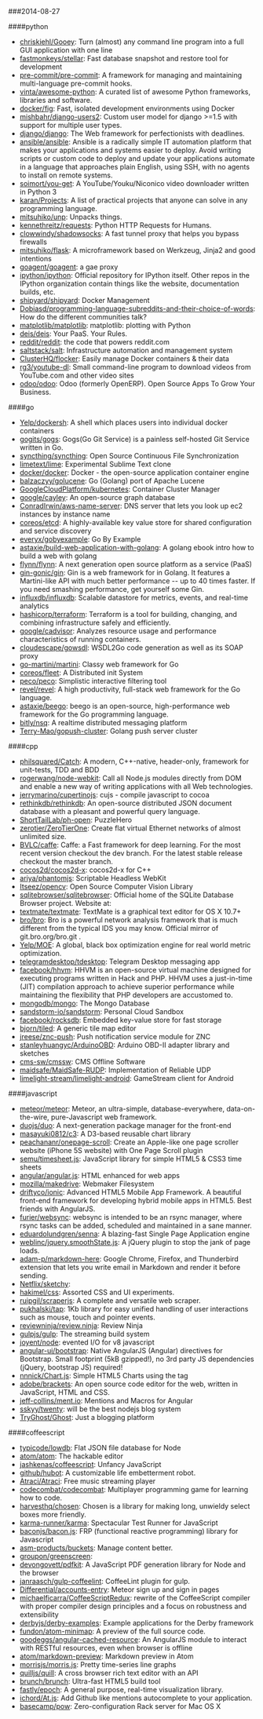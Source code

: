 ###2014-08-27

####python
* [chriskiehl/Gooey](https://github.com/chriskiehl/Gooey): Turn (almost) any command line program into a full GUI application with one line
* [fastmonkeys/stellar](https://github.com/fastmonkeys/stellar): Fast database snapshot and restore tool for development
* [pre-commit/pre-commit](https://github.com/pre-commit/pre-commit): A framework for managing and maintaining multi-language pre-commit hooks.
* [vinta/awesome-python](https://github.com/vinta/awesome-python): A curated list of awesome Python frameworks, libraries and software.
* [docker/fig](https://github.com/docker/fig): Fast, isolated development environments using Docker
* [mishbahr/django-users2](https://github.com/mishbahr/django-users2): Custom user model for django >=1.5 with support for multiple user types.
* [django/django](https://github.com/django/django): The Web framework for perfectionists with deadlines.
* [ansible/ansible](https://github.com/ansible/ansible): Ansible is a radically simple IT automation platform that makes your applications and systems easier to deploy. Avoid writing scripts or custom code to deploy and update your applications automate in a language that approaches plain English, using SSH, with no agents to install on remote systems.
* [soimort/you-get](https://github.com/soimort/you-get): A YouTube/Youku/Niconico video downloader written in Python 3
* [karan/Projects](https://github.com/karan/Projects): A list of practical projects that anyone can solve in any programming language.
* [mitsuhiko/unp](https://github.com/mitsuhiko/unp): Unpacks things.
* [kennethreitz/requests](https://github.com/kennethreitz/requests): Python HTTP Requests for Humans.
* [clowwindy/shadowsocks](https://github.com/clowwindy/shadowsocks): A fast tunnel proxy that helps you bypass firewalls
* [mitsuhiko/flask](https://github.com/mitsuhiko/flask): A microframework based on Werkzeug, Jinja2 and good intentions
* [goagent/goagent](https://github.com/goagent/goagent): a gae proxy
* [ipython/ipython](https://github.com/ipython/ipython): Official repository for IPython itself. Other repos in the IPython organization contain things like the website, documentation builds, etc.
* [shipyard/shipyard](https://github.com/shipyard/shipyard): Docker Management
* [Dobiasd/programming-language-subreddits-and-their-choice-of-words](https://github.com/Dobiasd/programming-language-subreddits-and-their-choice-of-words): How do the different communities talk?
* [matplotlib/matplotlib](https://github.com/matplotlib/matplotlib): matplotlib: plotting with Python
* [deis/deis](https://github.com/deis/deis): Your PaaS. Your Rules. 
* [reddit/reddit](https://github.com/reddit/reddit): the code that powers reddit.com
* [saltstack/salt](https://github.com/saltstack/salt): Infrastructure automation and management system
* [ClusterHQ/flocker](https://github.com/ClusterHQ/flocker): Easily manage Docker containers & their data
* [rg3/youtube-dl](https://github.com/rg3/youtube-dl): Small command-line program to download videos from YouTube.com and other video sites
* [odoo/odoo](https://github.com/odoo/odoo): Odoo (formerly OpenERP). Open Source Apps To Grow Your Business.

####go
* [Yelp/dockersh](https://github.com/Yelp/dockersh): A shell which places users into individual docker containers
* [gogits/gogs](https://github.com/gogits/gogs): Gogs(Go Git Service) is a painless self-hosted Git Service written in Go.
* [syncthing/syncthing](https://github.com/syncthing/syncthing): Open Source Continuous File Synchronization
* [limetext/lime](https://github.com/limetext/lime): Experimental Sublime Text clone
* [docker/docker](https://github.com/docker/docker): Docker - the open-source application container engine
* [balzaczyy/golucene](https://github.com/balzaczyy/golucene): Go (Golang) port of Apache Lucene
* [GoogleCloudPlatform/kubernetes](https://github.com/GoogleCloudPlatform/kubernetes): Container Cluster Manager
* [google/cayley](https://github.com/google/cayley): An open-source graph database
* [ConradIrwin/aws-name-server](https://github.com/ConradIrwin/aws-name-server): DNS server that lets you look up ec2 instances by instance name
* [coreos/etcd](https://github.com/coreos/etcd): A highly-available key value store for shared configuration and service discovery
* [everyx/gobyexample](https://github.com/everyx/gobyexample): Go By Example 
* [astaxie/build-web-application-with-golang](https://github.com/astaxie/build-web-application-with-golang): A golang ebook intro how to build a web with golang
* [flynn/flynn](https://github.com/flynn/flynn): A next generation open source platform as a service (PaaS)
* [gin-gonic/gin](https://github.com/gin-gonic/gin): Gin is a web framework for in Golang. It features a Martini-like API with much better performance -- up to 40 times faster. If you need smashing performance, get yourself some Gin.
* [influxdb/influxdb](https://github.com/influxdb/influxdb): Scalable datastore for metrics, events, and real-time analytics
* [hashicorp/terraform](https://github.com/hashicorp/terraform): Terraform is a tool for building, changing, and combining infrastructure safely and efficiently.
* [google/cadvisor](https://github.com/google/cadvisor): Analyzes resource usage and performance characteristics of running containers.
* [cloudescape/gowsdl](https://github.com/cloudescape/gowsdl): WSDL2Go code generation as well as its SOAP proxy
* [go-martini/martini](https://github.com/go-martini/martini): Classy web framework for Go
* [coreos/fleet](https://github.com/coreos/fleet): A Distributed init System
* [peco/peco](https://github.com/peco/peco): Simplistic interactive filtering tool
* [revel/revel](https://github.com/revel/revel): A high productivity, full-stack web framework for the Go language.
* [astaxie/beego](https://github.com/astaxie/beego): beego is an open-source, high-performance web framework for the Go programming language.
* [bitly/nsq](https://github.com/bitly/nsq): A realtime distributed messaging platform
* [Terry-Mao/gopush-cluster](https://github.com/Terry-Mao/gopush-cluster): Golang push server cluster

####cpp
* [philsquared/Catch](https://github.com/philsquared/Catch): A modern, C++-native, header-only, framework for unit-tests, TDD and BDD
* [rogerwang/node-webkit](https://github.com/rogerwang/node-webkit): Call all Node.js modules directly from DOM and enable a new way of writing applications with all Web technologies.
* [jerrymarino/cupertinojs](https://github.com/jerrymarino/cupertinojs): cujs - compile javascript to cocoa
* [rethinkdb/rethinkdb](https://github.com/rethinkdb/rethinkdb): An open-source distributed JSON document database with a pleasant and powerful query language.
* [ShortTailLab/ph-open](https://github.com/ShortTailLab/ph-open): PuzzleHero
* [zerotier/ZeroTierOne](https://github.com/zerotier/ZeroTierOne): Create flat virtual Ethernet networks of almost unlimited size.
* [BVLC/caffe](https://github.com/BVLC/caffe): Caffe: a Fast framework for deep learning. For the most recent version checkout the dev branch. For the latest stable release checkout the master branch.
* [cocos2d/cocos2d-x](https://github.com/cocos2d/cocos2d-x): cocos2d-x for C++
* [ariya/phantomjs](https://github.com/ariya/phantomjs): Scriptable Headless WebKit
* [Itseez/opencv](https://github.com/Itseez/opencv): Open Source Computer Vision Library
* [sqlitebrowser/sqlitebrowser](https://github.com/sqlitebrowser/sqlitebrowser): Official home of the SQLite Database Browser project.  Website at:
* [textmate/textmate](https://github.com/textmate/textmate): TextMate is a graphical text editor for OS X 10.7+
* [bro/bro](https://github.com/bro/bro): Bro is a powerful network analysis framework that is much different from the typical IDS you may know.  Official mirror of git.bro.org/bro.git .
* [Yelp/MOE](https://github.com/Yelp/MOE): A global, black box optimization engine for real world metric optimization.
* [telegramdesktop/tdesktop](https://github.com/telegramdesktop/tdesktop): Telegram Desktop messaging app
* [facebook/hhvm](https://github.com/facebook/hhvm): HHVM is an open-source virtual machine designed for executing programs written in Hack and PHP. HHVM uses a just-in-time (JIT) compilation approach to achieve superior performance while maintaining the flexibility that PHP developers are accustomed to.
* [mongodb/mongo](https://github.com/mongodb/mongo): The Mongo Database
* [sandstorm-io/sandstorm](https://github.com/sandstorm-io/sandstorm): Personal Cloud Sandbox
* [facebook/rocksdb](https://github.com/facebook/rocksdb): Embedded key-value store for fast storage
* [bjorn/tiled](https://github.com/bjorn/tiled): A generic tile map editor
* [jreese/znc-push](https://github.com/jreese/znc-push): Push notification service module for ZNC
* [stanleyhuangyc/ArduinoOBD](https://github.com/stanleyhuangyc/ArduinoOBD): Arduino OBD-II adapter library and sketches
* [cms-sw/cmssw](https://github.com/cms-sw/cmssw): CMS Offline Software
* [maidsafe/MaidSafe-RUDP](https://github.com/maidsafe/MaidSafe-RUDP): Implementation of Reliable UDP
* [limelight-stream/limelight-android](https://github.com/limelight-stream/limelight-android): GameStream client for Android

####javascript
* [meteor/meteor](https://github.com/meteor/meteor): Meteor, an ultra-simple, database-everywhere, data-on-the-wire, pure-Javascript web framework.
* [duojs/duo](https://github.com/duojs/duo): A next-generation package manager for the front-end
* [masayuki0812/c3](https://github.com/masayuki0812/c3): A D3-based reusable chart library
* [peachananr/onepage-scroll](https://github.com/peachananr/onepage-scroll): Create an Apple-like one page scroller website (iPhone 5S website) with One Page Scroll plugin
* [semu/timesheet.js](https://github.com/semu/timesheet.js): JavaScript library for simple HTML5 & CSS3 time sheets
* [angular/angular.js](https://github.com/angular/angular.js): HTML enhanced for web apps
* [mozilla/makedrive](https://github.com/mozilla/makedrive): Webmaker Filesystem
* [driftyco/ionic](https://github.com/driftyco/ionic): Advanced HTML5 Mobile App Framework. A beautiful front-end framework for developing hybrid mobile apps in HTML5. Best friends with AngularJS.
* [furier/websync](https://github.com/furier/websync): websync is intended to be an rsync manager, where rsync tasks can be added, scheduled and maintained in a sane manner.
* [eduardolundgren/senna](https://github.com/eduardolundgren/senna): A blazing-fast Single Page Application engine
* [weblinc/jquery.smoothState.js](https://github.com/weblinc/jquery.smoothState.js): A jQuery plugin to stop the jank of page loads.
* [adam-p/markdown-here](https://github.com/adam-p/markdown-here): Google Chrome, Firefox, and Thunderbird extension that lets you write email in Markdown and render it before sending.
* [Netflix/sketchy](https://github.com/Netflix/sketchy): 
* [hakimel/css](https://github.com/hakimel/css): Assorted CSS and UI experiments.
* [ruipgil/scraperjs](https://github.com/ruipgil/scraperjs): A complete and versatile web scraper.
* [pukhalski/tap](https://github.com/pukhalski/tap): 1Kb library for easy unified handling of user interactions such as mouse, touch and pointer events.
* [reviewninja/review.ninja](https://github.com/reviewninja/review.ninja): Review Ninja
* [gulpjs/gulp](https://github.com/gulpjs/gulp): The streaming build system
* [joyent/node](https://github.com/joyent/node): evented I/O for v8 javascript
* [angular-ui/bootstrap](https://github.com/angular-ui/bootstrap): Native AngularJS (Angular) directives for Bootstrap. Small footprint (5kB gzipped!), no 3rd party JS dependencies (jQuery, bootstrap JS) required!
* [nnnick/Chart.js](https://github.com/nnnick/Chart.js): Simple HTML5 Charts using the <canvas> tag
* [adobe/brackets](https://github.com/adobe/brackets): An open source code editor for the web, written in JavaScript, HTML and CSS.
* [jeff-collins/ment.io](https://github.com/jeff-collins/ment.io): Mentions and Macros for Angular
* [sskyy/twenty](https://github.com/sskyy/twenty): will be the best nodejs blog system
* [TryGhost/Ghost](https://github.com/TryGhost/Ghost): Just a blogging platform

####coffeescript
* [typicode/lowdb](https://github.com/typicode/lowdb): Flat JSON file database for Node
* [atom/atom](https://github.com/atom/atom): The hackable editor
* [jashkenas/coffeescript](https://github.com/jashkenas/coffeescript): Unfancy JavaScript
* [github/hubot](https://github.com/github/hubot): A customizable life embetterment robot.
* [Atraci/Atraci](https://github.com/Atraci/Atraci): Free music streaming player
* [codecombat/codecombat](https://github.com/codecombat/codecombat): Multiplayer programming game for learning how to code.
* [harvesthq/chosen](https://github.com/harvesthq/chosen): Chosen is a library for making long, unwieldy select boxes more friendly.
* [karma-runner/karma](https://github.com/karma-runner/karma): Spectacular Test Runner for JavaScript
* [baconjs/bacon.js](https://github.com/baconjs/bacon.js): FRP (functional reactive programming) library for Javascript
* [asm-products/buckets](https://github.com/asm-products/buckets): Manage content better.
* [groupon/greenscreen](https://github.com/groupon/greenscreen): 
* [devongovett/pdfkit](https://github.com/devongovett/pdfkit): A JavaScript PDF generation library for Node and the browser
* [janraasch/gulp-coffeelint](https://github.com/janraasch/gulp-coffeelint): CoffeeLint plugin for gulp.
* [Differential/accounts-entry](https://github.com/Differential/accounts-entry): Meteor sign up and sign in pages
* [michaelficarra/CoffeeScriptRedux](https://github.com/michaelficarra/CoffeeScriptRedux): rewrite of the CoffeeScript compiler with proper compiler design principles and a focus on robustness and extensibility
* [derbyjs/derby-examples](https://github.com/derbyjs/derby-examples): Example applications for the Derby framework
* [fundon/atom-minimap](https://github.com/fundon/atom-minimap): A preview of the full source code.
* [goodeggs/angular-cached-resource](https://github.com/goodeggs/angular-cached-resource): An AngularJS module to interact with RESTful resources, even when browser is offline
* [atom/markdown-preview](https://github.com/atom/markdown-preview): Markdown preview in Atom
* [morrisjs/morris.js](https://github.com/morrisjs/morris.js): Pretty time-series line graphs
* [quilljs/quill](https://github.com/quilljs/quill): A cross browser rich text editor with an API
* [brunch/brunch](https://github.com/brunch/brunch): Ultra-fast HTML5 build tool
* [fastly/epoch](https://github.com/fastly/epoch): A general purpose, real-time visualization library.
* [ichord/At.js](https://github.com/ichord/At.js): Add Github like mentions autocomplete to your application.
* [basecamp/pow](https://github.com/basecamp/pow): Zero-configuration Rack server for Mac OS X

